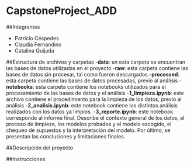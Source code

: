 # CapstoneProject_ADD

##Integrantes
- Patricio Céspedes
- Claudia Fernandino
- Catalina Quijada

##Estructura de archivos y carpetas
-**data**: en esta carpeta se encuentran las bases de datos utilizadas en el proyecto
  -**raw**: esta carpeta contiene las bases de datos sin procesar, tal como fueron descargados
  -**processed**: esta carpeta contiene las bases de datos procesadas, previo al análisis
-**notebooks**: esta carpeta contiene los notebooks utilizados para el procesamiento de las bases de datos y el análisis
  -**1_limpieza.ipynb**: este archivo contiene el procedimiento para la limpieza de los datos, previo al análisis
  -**2_analisis.ipynb**: este notebook contiene los distintos análisis realizados con los datos ya limpios.
  -**3_reporte.ipynb**: este notebook corresponde al informe final. Describe el contexto general de los datos, el proceso de limpieza, los modelos probados     y el modelo escogido, el chequeo de supuestos y la interpretación del modelo. Por último, se presentan las conclusiones y limitaciones finales.

##Descripción del proyecto


##Instrucciones
